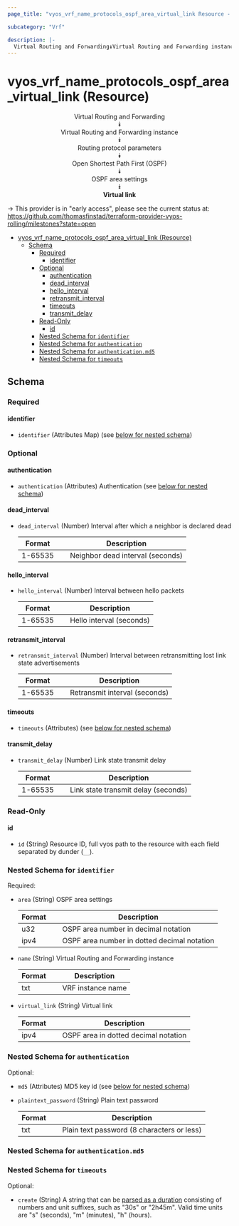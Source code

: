 ```yaml
---
page_title: "vyos_vrf_name_protocols_ospf_area_virtual_link Resource - vyos"

subcategory: "Vrf"

description: |-
  Virtual Routing and Forwarding⯯Virtual Routing and Forwarding instance⯯Routing protocol parameters⯯Open Shortest Path First (OSPF)⯯OSPF area settings⯯Virtual link
---
```


# vyos_vrf_name_protocols_ospf_area_virtual_link (Resource)
<center>

Virtual Routing and Forwarding  
⯯  
Virtual Routing and Forwarding instance  
⯯  
Routing protocol parameters  
⯯  
Open Shortest Path First (OSPF)  
⯯  
OSPF area settings  
⯯  
**Virtual link**


</center>

-> This provider is in "early access", please see the current status at: https://github.com/thomasfinstad/terraform-provider-vyos-rolling/milestones?state=open

<!--TOC-->

- [vyos_vrf_name_protocols_ospf_area_virtual_link (Resource)](#vyos_vrf_name_protocols_ospf_area_virtual_link-resource)
  - [Schema](#schema)
    - [Required](#required)
      - [identifier](#identifier)
    - [Optional](#optional)
      - [authentication](#authentication)
      - [dead_interval](#dead_interval)
      - [hello_interval](#hello_interval)
      - [retransmit_interval](#retransmit_interval)
      - [timeouts](#timeouts)
      - [transmit_delay](#transmit_delay)
    - [Read-Only](#read-only)
      - [id](#id)
    - [Nested Schema for `identifier`](#nested-schema-for-identifier)
    - [Nested Schema for `authentication`](#nested-schema-for-authentication)
    - [Nested Schema for `authentication.md5`](#nested-schema-for-authenticationmd5)
    - [Nested Schema for `timeouts`](#nested-schema-for-timeouts)

<!--TOC-->

<!-- schema generated by tfplugindocs -->
## Schema

### Required

#### identifier
- `identifier` (Attributes Map) (see [below for nested schema](#nestedatt--identifier))

### Optional

#### authentication
- `authentication` (Attributes) Authentication (see [below for nested schema](#nestedatt--authentication))
#### dead_interval
- `dead_interval` (Number) Interval after which a neighbor is declared dead

    |  Format   &emsp;|  Description                       |
    |-----------|------------------------------------|
    |  1-65535  &emsp;|  Neighbor dead interval (seconds)  |
#### hello_interval
- `hello_interval` (Number) Interval between hello packets

    |  Format   &emsp;|  Description               |
    |-----------|----------------------------|
    |  1-65535  &emsp;|  Hello interval (seconds)  |
#### retransmit_interval
- `retransmit_interval` (Number) Interval between retransmitting lost link state advertisements

    |  Format   &emsp;|  Description                    |
    |-----------|---------------------------------|
    |  1-65535  &emsp;|  Retransmit interval (seconds)  |
#### timeouts
- `timeouts` (Attributes) (see [below for nested schema](#nestedatt--timeouts))
#### transmit_delay
- `transmit_delay` (Number) Link state transmit delay

    |  Format   &emsp;|  Description                          |
    |-----------|---------------------------------------|
    |  1-65535  &emsp;|  Link state transmit delay (seconds)  |

### Read-Only

#### id
- `id` (String) Resource ID, full vyos path to the resource with each field separated by dunder (`__`).

<a id="nestedatt--identifier"></a>
### Nested Schema for `identifier`

Required:

- `area` (String) OSPF area settings

    |  Format  &emsp;|  Description                                  |
    |----------|-----------------------------------------------|
    |  u32     &emsp;|  OSPF area number in decimal notation         |
    |  ipv4    &emsp;|  OSPF area number in dotted decimal notation  |
- `name` (String) Virtual Routing and Forwarding instance

    |  Format  &emsp;|  Description        |
    |----------|---------------------|
    |  txt     &emsp;|  VRF instance name  |
- `virtual_link` (String) Virtual link

    |  Format  &emsp;|  Description                           |
    |----------|----------------------------------------|
    |  ipv4    &emsp;|  OSPF area in dotted decimal notation  |


<a id="nestedatt--authentication"></a>
### Nested Schema for `authentication`

Optional:

- `md5` (Attributes) MD5 key id (see [below for nested schema](#nestedatt--authentication--md5))
- `plaintext_password` (String) Plain text password

    |  Format  &emsp;|  Description                                 |
    |----------|----------------------------------------------|
    |  txt     &emsp;|  Plain text password (8 characters or less)  |

<a id="nestedatt--authentication--md5"></a>
### Nested Schema for `authentication.md5`



<a id="nestedatt--timeouts"></a>
### Nested Schema for `timeouts`

Optional:

- `create` (String) A string that can be [parsed as a duration](https://pkg.go.dev/time#ParseDuration) consisting of numbers and unit suffixes, such as &#34;30s&#34; or &#34;2h45m&#34;. Valid time units are &#34;s&#34; (seconds), &#34;m&#34; (minutes), &#34;h&#34; (hours).
